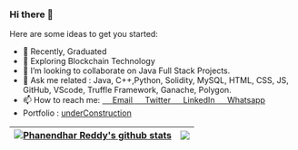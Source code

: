 ### Hi there 👋

Here are some ideas to get you started:

- 🔭 Recently, Graduated
- 🌱 Exploring Blockchain Technology
- 👯 I’m looking to collaborate on Java Full Stack Projects.
- 💬 Ask me related : Java, C++,Python, Solidity, MySQL, HTML, CSS, JS, GitHub, VScode, Truffle Framework, Ganache, Polygon.
- 📫 How to reach me: <a href="phanendharreddykusuma@gmail.com">&emsp; Email </a> <a href="https://twitter.com/phanendharr_ddy"> &emsp; Twitter <a/> <a href="https://www.linkedin.com/in/phanendharreddy/">&emsp; LinkedIn </a> <a href="https://wa.me/917729026081">&emsp; Whatsapp </a>
- Portfolio : <a href="https://phanendharreddy.github.io/"> underConstruction </a>

| <a href="https://github.com/phanendharreddy/github-readme-stats"><img align="center" src="https://github-readme-stats.vercel.app/api/top-langs/?username=phanendharreddy&layout=compact&theme=github_dark&theme=github_dark&hide_border=true" alt="Phanendhar Reddy's github stats" /></a> | <a href="https://github.com/phanendharreddy/github-readme-stats"><img align="center" src="https://github-readme-stats.vercel.app/api/top-langs/?username=phanendharreddy&layout=compact&theme=github_dark&hide_border=true" /></a> |
| ------------- | ------------- |
  
